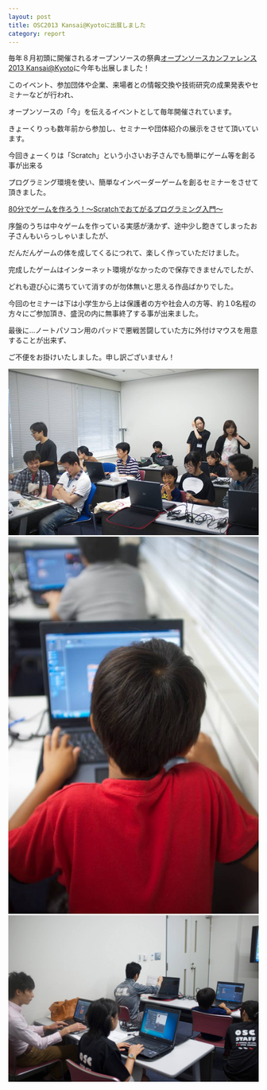 ```yaml
---
layout: post
title: OSC2013 Kansai@Kyotoに出展しました
category: report
---
```


毎年８月初頭に開催されるオープンソースの祭典[オープンソースカンファレンス2013 Kansai@Kyoto](http://www.ospn.jp/osc2013-kyoto/)に今年も出展しました！

このイベント、参加団体や企業、来場者との情報交換や技術研究の成果発表やセミナーなどが行われ、

オープンソースの「今」を伝えるイベントとして毎年開催されています。

きょーくりっも数年前から参加し、セミナーや団体紹介の展示をさせて頂いています。

今回きょーくりは「Scratch」という小さいお子さんでも簡単にゲーム等を創る事が出来る

プログラミング環境を使い、簡単なインベーダーゲームを創るセミナーをさせて頂きました。

[80分でゲームを作ろう！～Scratchでおてがるプログラミング入門～](https://www.ospn.jp/osc2013-kyoto/modules/eguide/event.php?eid=11)

序盤のうちは中々ゲームを作っている実感が湧かず、途中少し飽きてしまったお子さんもいらっしゃいましたが、

だんだんゲームの体を成してくるにつれて、楽しく作っていただけました。

完成したゲームはインターネット環境がなかったので保存できませんでしたが、

どれも遊び心に満ちていて消すのが勿体無いと思える作品ばかりでした。

今回のセミナーは下は小学生から上は保護者の方や社会人の方等、約１0名程の方々にご参加頂き、盛況の内に無事終了する事が出来ました。

最後に...ノートパソコン用のパッドで悪戦苦闘していた方に外付けマウスを用意することが出来ず、

ご不便をお掛けいたしました。申し訳ございません！

<div class="gallery">
	<a href="/images/blogs/osc-kyoto-2013/1080545_565976583467641_1746497830_n.jpg"><img src="/images/blogs/osc-kyoto-2013/1080545_565976583467641_1746497830_n.jpg" alt=""></a>
	<a href="/images/blogs/osc-kyoto-2013/1081037_565976573467642_1862199962_n.jpg"><img src="/images/blogs/osc-kyoto-2013/1081037_565976573467642_1862199962_n.jpg" alt=""></a>
	<a href="/images/blogs/osc-kyoto-2013/1146824_556538874411412_5796272_o.jpg"><img src="/images/blogs/osc-kyoto-2013/1146824_556538874411412_5796272_o.jpg" alt=""></a>
</div>

